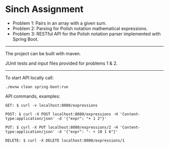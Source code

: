 # Sinch Assignment

- Problem 1: Pairs in an array with a given sum.
- Problem 2: Parsing for Polish notation mathematical expressions.
- Problem 3: RESTful API for the Polish notation parser implemented with Spring Boot.  

***
The project can be built with maven.


JUnit tests and input files provided for problems 1 & 2.

***
To start API locally call:
```
./mvnw clean spring-boot:run
```

API commands, examples:
```
GET: $ curl -v localhost:8080/expressions

POST: $ curl -X POST localhost:8080/expressions -H 'Content-type:application/json' -d '{"expr": "+ 1 2"}'

PUT: $ curl -X PUT localhost:8080/expressions/2 -H 'Content-type:application/json' -d '{"expr": "- + 10 1 6"}'

DELETE: $ curl -X DELETE localhost:8080/expressions/1
```
